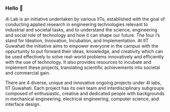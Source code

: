 ### Hello 👋

4i Lab is an initiative undertaken by various IITs, established with the goal of conducting applied research in engineering technologies relevant to industrial and societal tasks, and to understand the science, engineering and social role of technology and how it can shape our future. The four I’s stand for Ideation, Innovation, Incubation, and Implementation. At IIT Guwahati the initiative aims to empower everyone in the campus with the oppurtunity to put forward their ideas, knowledge, and creativity which can be used effectively to solve real-world problems innovatively and efficiently with the use of technology. It also provides resources to incubate and implement these projects, translating scientific achievements into societal and commercial gain.

There are 4 diverse, unique and innovative ongoing projects under 4I labs, IIT Guwahati. Each project has its own team and interdisciplinary subgroups composed of enthusiastic, creative and dedicated people with backgrounds in mechanical engineering, electrical engineering, computer science, and interface design.


